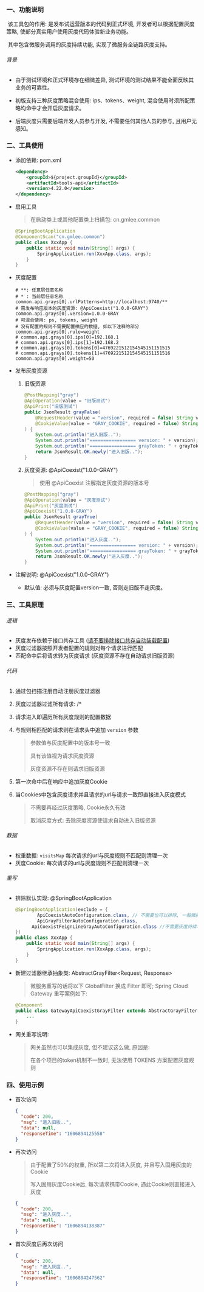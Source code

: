 ### 一、功能说明

​		该工具包的作用: 是发布试运营版本的代码到正式环境, 开发者可以根据配置灰度策略, 使部分真实用户使用灰度代码体验新业务功能。

​		其中包含微服务调用的灰度持续功能, 实现了微服务全链路灰度支持。

###### 背景

- 由于测试环境和正式环境存在细微差异, 测试环境的测试结果不能全面反映其业务的可靠性。

- 初版支持三种灰度策略混合使用: ips、tokens、weight, 混合使用时须所配策略均命中才会开启灰度请求。

- 后端灰度只需要后端开发人员参与开发, 不需要任何其他人员的参与, 且用户无感知。

  



### 二、工具使用

- 添加依赖: pom.xml

  ```xml
  <dependency>
      <groupId>${project.groupId}</groupId>
      <artifactId>tools-api</artifactId>
      <version>4.22.0</version>
  </dependency>
  ```

- 启用工具

  > 在启动类上或其他配置类上扫描包: cn.gmlee.common

  ```java
  @SpringBootApplication
  @ComponentScan("cn.gmlee.common")
  public class XxxApp {
      public static void main(String[] args) {
          SpringApplication.run(XxxApp.class, args);
      }
  }
  ```

- 灰度配置

  ```properties
  # **: 任意层任意名称
  # * : 当前层任意名称
  common.api.grays[0].urlPatterns=http://localhost:9740/**
  # 需发布响应版本的灰度资源: @ApiCoexist("1.0.0-GRAY")
  common.api.grays[0].version=1.0.0-GRAY
  # 可混合使用: ps, tokens, weight
  # 没有配置的规则不需要配置相应的数据, 如以下注释的部分
  common.api.grays[0].rule=weight
  # common.api.grays[0].ips[0]=192.168.1
  # common.api.grays[0].ips[1]=192.168.2
  # common.api.grays[0].tokens[0]=4769221512154545151151515
  # common.api.grays[0].tokens[1]=4769221512154545151151516
  common.api.grays[0].weight=50
  ```

  

- 发布灰度资源

  1. 旧版资源

      ```java
      @PostMapping("gray")
      @ApiOperation(value = "旧版测试")
      @ApiPrint("旧版测试")
      public JsonResult grayFalse(
          @RequestHeader(value = "version", required = false) String version,
          @CookieValue(value = "GRAY_COOKIE", required = false) String grayToken
      ) {
          System.out.println("进入旧版..");
          System.out.println("================= version: " + version);
          System.out.println("================= grayToken: " + grayToken);
          return JsonResult.OK.newly("进入旧版..");
      }
      ```

  2. 灰度资源: @ApiCoexist("1.0.0-GRAY")

      > 使用 @ApiCoexist 注解指定灰度资源的版本号
      
      ```java
      @PostMapping("gray")
      @ApiOperation(value = "灰度测试")
      @ApiPrint("灰度测试")
      @ApiCoexist("1.0.0-GRAY")
      public JsonResult grayTrue(
          @RequestHeader(value = "version", required = false) String version,
          @CookieValue(value = "GRAY_COOKIE", required = false) String grayToken
      ) {
          System.out.println("进入灰度..");
          System.out.println("================= version: " + version);
          System.out.println("================= grayToken: " + grayToken);
          return JsonResult.OK.newly("进入灰度..");
      }
      ```

- 注解说明: @ApiCoexist("1.0.0-GRAY")

  - 默认值: 必须与灰度配置version一致, 否则走旧版不走灰度。



### 三、工具原理

###### 逻辑

- 灰度发布依赖于接口共存工具 (<u>请不要排除接口共存自动装载配置</u>)
- 灰度过滤器按照开发者配置的规则对每个请求进行匹配
- 匹配命中后将请求转为灰度请求 (灰度资源不存在自动请求旧版资源)



###### 代码

1. 通过包扫描注册自动注册灰度过滤器

2. 灰度过滤器过滤所有请求: /*

3. 请求进入即遍历所有灰度规则的配置数据

4. 与规则相匹配的请求则在请求头中追加 `version` 参数

   > 参数值与灰度配置中的版本号一致
   >
   > 具有该值视为请求灰度资源
   >
   > 灰度资源不存在则请求旧版资源

5. 第一次命中后在响应中追加灰度Cookie

6. 当Cookies中包含灰度请求并且请求的url与请求一致即直接进入灰度模式

   > 不需要再经过灰度策略, Cookie永久有效
   >
   > 取消灰度方式: 去除灰度资源使请求自动进入旧版资源



###### 数据

- 权重数据: `visitsMap` 每次请求的url与灰度规则不匹配则清理一次
- 灰度Cookie: 每次请求的url与灰度规则不匹配则清理一次



###### 重写

- 排除默认实现: @SpringBootApplication

  ```java
  @SpringBootApplication(exclude = {
          ApiCoexistAutoConfiguration.class, // 不需要也可以排除, 一般微服务会留下, 网关等服务会排除
          ApiGrayFilterAutoConfiguration.class,
      	ApiCoexistFeignLineGrayAutoConfiguration.class //不需要灰度持续功能可以排除: 全链路灰度的支撑
  })
  public class XxxApp {
      public static void main(String[] args) {
          SpringApplication.run(XxxApp.class, args);
      }
  }
  ```

- 新建过滤器继承抽象类: AbstractGrayFilter<Request, Response>

  > 微服务重写的话将以下 GlobalFilter 换成 Filter 即可; Spring Cloud Gateway 重写案例如下: 

  ```java
  @Component
  public class GatewayApiCoexistGrayFilter extends AbstractGrayFilter<ServerHttpRequest, ServerHttpResponse> implements GlobalFilter { 
      ...
  }
  ```

- 网关重写说明: 

  > 网关虽然也可以集成灰度, 但不建议这么做, 原因是: 
  >
  > 在各个项目的token机制不一致时, 无法使用 TOKENS 方案配置灰度规则



### 四、使用示例

- 首次访问

  ```json
  {
    "code": 200,
    "msg": "进入旧版..",
    "data": null,
    "responseTime": "1606894125558"
  }
  ```

- 再次访问

  > 由于配置了50%的权重, 所以第二次将进入灰度, 并且写入固用灰度的Cookie
  >
  > 写入固用灰度Cookie后, 每次请求携带Cookie, 遇此Cookie则直接进入灰度

  ```json
  {
    "code": 200,
    "msg": "进入灰度..",
    "data": null,
    "responseTime": "1606894138387"
  }
  ```

- 首次灰度后再次访问

  ```json
  {
    "code": 200,
    "msg": "进入灰度..",
    "data": null,
    "responseTime": "1606894247562"
  }
  ```

